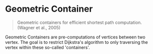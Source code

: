 # Geometric Container
> Geometric containers for efficient shortest path computation. (Wagner et al., 2005)

Geometric Containers are pre-computations of vertices between two vertex. The goal is to
restrict Dijkstra's algorithm to only traversing the vertex within these so-called 'containers'.
